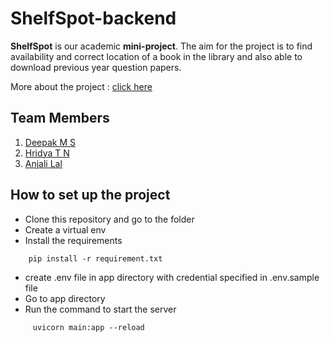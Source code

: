 # ShelfSpot-backend
**ShelfSpot** is our academic **mini-project**. The aim for the project is to
find availability and correct location of a book in the library and also
able to download previous year question papers.

More about the project : [click here](https://www.dropbox.com/s/5ebj56w8iaror0q/SHELF%20SPOT%20PRESENTATION%20%281%29.pdf?dl=0)

## Team Members

1. [Deepak M S](https://github.com/Deepak-coder80)
2. [Hridya T N](https://github.com/HridyaTN)
3. [Anjali Lal](https://github.com/Anjalilal777)

## How to set up the project
- Clone this repository and go to the folder
- Create a virtual env
- Install the requirements
```linux
    pip install -r requirement.txt
```
- create .env file in app directory with credential specified in .env.sample file
- Go to app directory 
- Run the command to start the server
```
     uvicorn main:app --reload
```